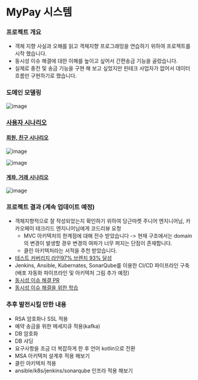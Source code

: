 # MyPay 시스템

### 프로젝트 개요
- 객체 지향 사실과 오해를 읽고 객체지향 프로그래밍을 연습하기 위하여 프로젝트를 시작 했습니다.
- 동시성 이슈 해결에 대한 이해를 높이고 싶어서 간편송금 기능을 골랐습니다.
- 실제로 충전 및 송금 기능을 구현 해 보고 싶었지만 핀테크 사업자가 없어서 데이터 흐름만 구현하기로 했습니다.

### 도메인 모델링
![image](https://user-images.githubusercontent.com/126523988/231641050-3d402f7d-f075-4a84-bb95-6126782cdc1c.png)

### [사용자 시나리오](https://github.com/jungmini0601/pay/wiki)
#### [회원, 친구 시나리오](https://github.com/jungmini0601/pay/wiki/%ED%9A%8C%EC%9B%90-%EC%8B%9C%EB%82%98%EB%A6%AC%EC%98%A4)
![image](https://user-images.githubusercontent.com/126523988/230802866-5aa2c84e-5348-48b5-ba9a-1d3f8f948381.png)

![image](https://user-images.githubusercontent.com/126523988/230802933-4977c85d-5d3f-499b-9d62-fc6757e5e762.png)

#### [계좌, 거래 시나리오](https://github.com/jungmini0601/pay/wiki/%EA%B3%84%EC%A2%8C-%EC%8B%9C%EB%82%98%EB%A6%AC%EC%98%A4)
![image](https://user-images.githubusercontent.com/126523988/230803093-47e7eb86-6c68-44d6-bdf6-ea9517b92726.png)

### 프로젝트 결과 (계속 업데이트 예정)
- 객체지향적으로 잘 작성되었는지 확인하기 위하여 당근마켓 주니어 엔지니어님, 카카오페이 테크리드 엔지니어님에게 코드리뷰 요청
  - MVC 아키텍처의 한계점에 대해 전수 받았습니다 -> 현재 구조에서는 domain의 변경이 발생할 경우 변경의 여파가 너무 퍼지는 단점이 존재합니다. 
  - 클린 아키텍처라는 서적을 추천 받았습니다.
- [테스트 커버리지 라인97% 브렌치 93% 달성](https://github.com/jungmini0601/pay/pull/50)
- Jenkins, Ansible, Kubernates, SonarQube를 이용한 CI/CD 파이프라인 구축 (배포 자동화 파이프라인 및 아키텍처 그림 추가 예정)
- [동시성 이슈 해결 PR](https://github.com/jungmini0601/pay/pull/56/commits/78f0758947e5da74739a1b555bc70f7fab071d17)
- [동시성 이슈 해결을 위한 학습](https://jungmini-laboratory.tistory.com/35)

### 추후 발전시킬 만한 내용
- RSA 암호화나 SSL 적용
- 예약 송금을 위한 메세지큐 적용(kafka)
- DB 암호화
- DB 샤딩
- 요구사항을 조금 더 복잡하게 한 후 언어 kotlin으로 전환
- MSA 아키텍처 설계후 적용 해보기
- 클린 아키텍처 적용
- ansible/k8s/jenkins/sonarqube 인프라 적용 해보기
